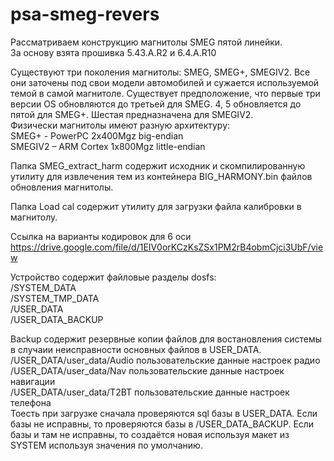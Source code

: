 # psa-smeg-revers
Рассматриваем  конструкцию магнитолы SMEG пятой линейки.
<br>За основу взята прошивка 5.43.A.R2 и 6.4.A.R10  

Существуют три поколения магнитолы: SMEG, SMEG+, SMEGIV2. Все они заточены под свои модели автомобилей и сужается используемой темой в самой магнитоле. Существует предположение, что первые три версии OS обновляются до третьей для SMEG. 4, 5 обновляется до пятой для SMEG+. Шестая предназначена для SMEGIV2.  
Физически магнитолы имеют разную архитектуру:  
SMEG+ - PowerPC 2x400Mgz big-endian  
SMEGIV2 – ARM Cortex 1x800Mgz little-endian  


Папка SMEG_extract_harm содержит исходник и скомпилированную утилиту для извлечения тем из контейнера BIG_HARMONY.bin файлов обновления магнитолы.

Папка Load cal содержит утилиту для загрузки файла калибровки в магнитолу.

Ссылка на варианты кодировок для 6 оси https://drive.google.com/file/d/1EIV0orKCzKsZSx1PM2rB4obmCjci3UbF/view


Устройство содержит файловые разделы dosfs:  
  /SYSTEM_DATA  
  /SYSTEM_TMP_DATA  
  /USER_DATA  
  /USER_DATA_BACKUP  
  
  Backup содержит резервные копии файлов для востановления системы в случаии неисправности основных файлов в USER_DATA.  
  /USER_DATA/user_data/Audio пользовательские данные настроек радио  
  /USER_DATA/user_data/Nav пользовательские данные настроек навигации  
  /USER_DATA/user_data/T2BT пользовательские данные настроек телефона  
  Тоесть при загрузке сначала проверяются sql базы в USER_DATA. Если базы не исправны, то проверяются базы в /USER_DATA_BACKUP. Если базы и там не исправны, то создаётся новая используя макет из SYSTEM используя значения по умолчанию.
